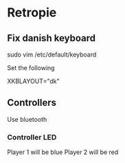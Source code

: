 # Retropie

## Fix danish keyboard

sudo vim /etc/default/keyboard

Set the following 

XKBLAYOUT="dk"

## Controllers

Use bluetooth

### Controller LED

Player 1 will be blue
Player 2 will be red
